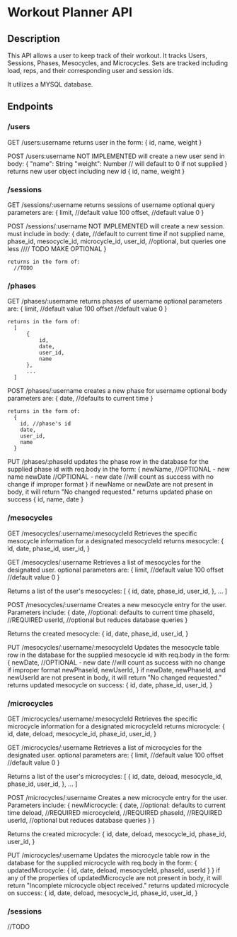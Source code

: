 # Workout Planner API

## Description

This API allows a user to keep track of their workout. It tracks Users, Sessions, Phases, Mesocycles, and Microcycles. Sets are tracked including load, reps, and their corresponding user and session ids.

It utilizes a MYSQL database.

## Endpoints

### /users

GET
/users:username
returns user in the form:
{
id,
name,
weight
}

POST
/users:username
NOT IMPLEMENTED
will create a new user
send in body:
{
"name": String
"weight": Number // will default to 0 if not supplied
}
returns new user object including new id
{
id,
name,
weight
}

### /sessions

GET
/sessions/:username
returns sessions of username
optional query parameters are:
{
limit, //default value 100
offset, //default value 0
}

POST
/sessions/:username
NOT IMPLEMENTED
will create a new session.
must include in body:
{
date, //default to current time if not supplied
name,
phase_id,
mesocycle_id,
microcycle_id,
user_id, //optional, but queries one less //// TODO MAKE OPTIONAL
}

    returns in the form of:
      //TODO

### /phases

GET
/phases/:username
returns phases of username
optional parameters are:
{
limit, //default value 100
offset //default value 0
}

    returns in the form of:
      [
          {
              id,
              date,
              user_id,
              name
          },
          ...
      ]

POST
/phases/:username
creates a new phase for username
optional body parameters are:
{
date, //defaults to current time
}

    returns in the form of:
      {
        id, //phase's id
        date,
        user_id,
        name
      }

PUT
/phases/:phaseId
updates the phase row in the database for the supplied phase id with req.body in the form:
{
newName, //OPTIONAL - new name
newDate //OPTIONAL - new date //will count as success with no change if improper format
}
if newName or newDate are not present in body, it will return "No changed requested."
returns updated phase on success
{
id,
name,
date
}

### /mesocycles

GET
/mesocycles/:username/:mesocycleId
Retrieves the specific mesocycle information for a designated mesocycleId
returns mesocycle:
{
id,
date,
phase_id,
user_id,
}

GET
/mesocycles/:username
Retrieves a list of mesocycles for the designated user.
optional parameters are:
{
limit, //default value 100
offset //default value 0
}

Returns a list of the user's mesocycles:
[
{
id,
date,
phase_id,
user_id,
},
...
]

POST
/mesocycles/:username
Creates a new mesocycle entry for the user.
Parameters include:
{
date, //optional: defaults to current time
phaseId, //REQUIRED
userId, //optional but reduces database queries
}

Returns the created mesocycle:
{
id,
date,
phase_id,
user_id,
}

PUT
/mesocycles/:username/:mesocycleId
Updates the mesocycle table row in the database for the supplied mesocycle id with req.body in the form:
{
newDate, //OPTIONAL - new date //will count as success with no change if improper format
newPhaseId,
newUserId,
}
if newDate, newPhaseId, and newUserId are not present in body, it will return "No changed requested."
returns updated mesocycle on success:
{
id,
date,
phase_id,
user_id,
}

### /microcycles

GET
/microcycles/:username/:mesocycleId
Retrieves the specific microcycle information for a designated microcycleId
returns microcycle:
{
id,
date,
deload,
mesocycle_id,
phase_id,
user_id,
}

GET
/microcycles/:username
Retrieves a list of microcycles for the designated user.
optional parameters are:
{
limit, //default value 100
offset //default value 0
}

Returns a list of the user's microcycles:
[
{
id,
date,
deload,
mesocycle_id,
phase_id,
user_id,
},
...
]

POST
/microcycles/:username
Creates a new microcycle entry for the user.
Parameters include:
{
newMicrocycle: {
date, //optional: defaults to current time
deload, //REQUIRED
microcycleId, //REQUIRED
phaseId, //REQUIRED
userId, //optional but reduces database queries
}
}

Returns the created microcycle:
{
id,
date,
deload,
mesocycle_id,
phase_id,
user_id,
}

PUT
/microcycles/:username
Updates the microcycle table row in the database for the supplied microcycle with req.body in the form:
{
updatedMicrocycle: {
id,
date,
deload,
mesocycleId,
phaseId,
userId
}
}
if any of the properties of updatedMicrocycle are not present in body, it will return "Incomplete microcycle object received."
returns updated microcycle on success:
{
id,
date,
deload,
mesocycle_id,
phase_id,
user_id,
}

### /sessions

//TODO
